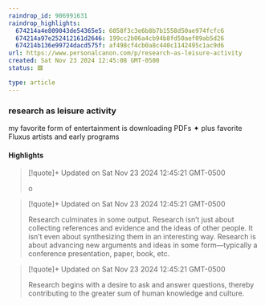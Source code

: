 ```yaml
---
raindrop_id: 906991631
raindrop_highlights:
  674214a4e809043de54365e5: 6058f3c3e6b8b7b1558d50ae974fcfc6
  674214a97e252412161d2646: 199cc2b06a4cb94b8fd50aef09ab5d26
  674214b136e99724dacd575f: af498cf4cb0a8c440c1142495c1ac9d6
url: https://www.personalcanon.com/p/research-as-leisure-activity
created: Sat Nov 23 2024 12:45:08 GMT-0500
status: 🟥

type: article
---
```



### research as leisure activity

my favorite form of entertainment is downloading PDFs ✦ plus favorite Fluxus artists and early programs

#### Highlights

> [!quote]+ Updated on Sat Nov 23 2024 12:45:21 GMT-0500
>
> o

> [!quote]+ Updated on Sat Nov 23 2024 12:45:21 GMT-0500
>
> Research culminates in some output. Research isn’t just about collecting references and evidence and the ideas of other people. It isn’t even about synthesizing them in an interesting way. Research is about advancing new arguments and ideas in some form—typically a conference presentation, paper, book, etc.

> [!quote]+ Updated on Sat Nov 23 2024 12:45:21 GMT-0500
>
> Research begins with a desire to ask and answer questions, thereby contributing to the greater sum of human knowledge and culture.
